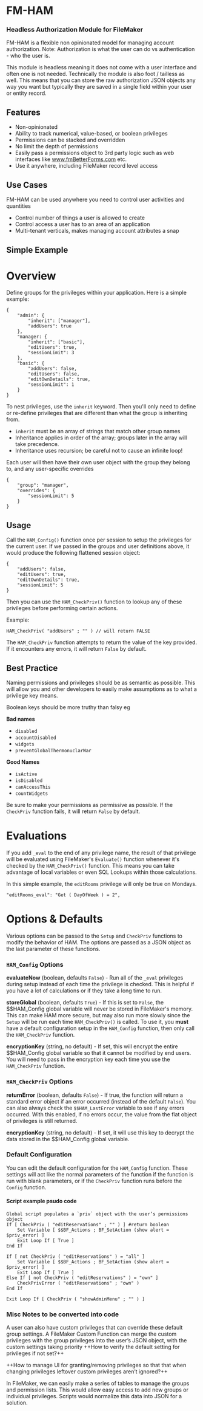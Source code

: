 # FM-HAM
### Headless Authorization Module for FileMaker

FM-HAM is a flexible non opinionated model for managing account authorization. Note: Authorization is what the user can do vs authentication - who the user is.

This module is headless meaning it does not come with a user interface and often one is not needed. Technically the module is also foot / tailless as well. This means that you can store the raw authorization JSON objects any way you want but typically they are saved in a single field within your user or entity record.

## Features
- Non-opinionated
- Ability to track numerical, value-based, or boolean privileges
- Permissions can be stacked and overridden
- No limit the depth of permissions
- Easily pass a permissions object to 3rd party logic such as web interfaces like www.fmBetterForms.com etc.
- Use it anywhere, including FileMaker record level access

## Use Cases
FM-HAM can be used anywhere you need to control user activities and quantities
- Control number of things a user is allowed to create
- Control access a user has to an area of an application
- Multi-tenant verticals, makes managing account attributes a snap

## Simple Example ## 

# Overview
Define groups for the privileges within your application. Here is a simple example:

```
{
	"admin": {
		"inherit": ["manager"],
		"addUsers": true
	},
	"manager: {
		"inherit": ["basic"],
		"editUsers": true,
		"sessionLimit": 3
	},
	"basic": {
		"addUsers": false,
		"editUsers": false,
		"editOwnDetails": true,
		"sessionLimit": 1
	}
}
```

To nest privileges, use the `inherit` keyword. Then you'll only need to define or re-define privileges that are different than what the group is inheriting from.

- `inherit` must be an array of strings that match other group names
- Inheritance applies in order of the array; groups later in the array will take precedence.
- Inheritance uses recursion; be careful not to cause an infinite loop!

Each user will then have their own user object with the group they belong to, and any user-specific overrides

```
{
	"group": "manager",
	"overrides": {
		"sessionLimit": 5
	}
}
```

## Usage

Call the `HAM_Config()` function once per session to setup the privileges for the current user. If we passed in the groups and user definitions above, it would produce the following flattened session object:

```
{
	"addUsers": false,
	"editUsers": true,
	"editOwnDetails": true,
	"sessionLimit": 5
}
```

Then you can use the `HAM_CheckPriv()` function to lookup any of these privileges before performing certain actions.

Example:
```
HAM_CheckPriv( "addUsers" ; "" ) // will return FALSE
```
The `HAM_CheckPriv` function attempts to return the value of the key provided. If it encounters any errors, it will return `False` by default. 

## Best Practice
Naming permissions and privileges should be as semantic as possible. This will allow you and other developers to easily make assumptions as to what a privilege key means.

Boolean keys should be more truthy than falsy eg 

**Bad names**

- `disabled`
- `accountDisabled`
- `widgets`
- `preventGlobalThermonuclarWar`

**Good Names**

- `isActive`
- `isDisabled`
- `canAccessThis`
- `countWidgets`

Be sure to make your permissions as permissive as possible. If the `CheckPriv` function fails, it will return `False` by default.


# Evaluations

If you add `_eval` to the end of any privilege name, the result of that privilege will be evaluated using FileMaker's `Evaluate()` function whenever it's checked by the `HAM_CheckPriv()` function. This means you can take advantage of local variables or even SQL Lookups within those calculations.

In this simple example, the `editRooms` privilege will only be true on Mondays.
```
"editRooms_eval": "Get ( DayOfWeek ) = 2",
```

# Options & Defaults

Various options can be passed to the `Setup` and `CheckPriv` functions to modify the behavior of HAM. The options are passed as a JSON object as the last parameter of these functions.

### `HAM_Config` Options

**evaluateNow** (boolean, defaults `False`) - Run all of the `_eval` privileges during setup instead of each time the privilege is checked. This is helpful if you have a lot of calculations or if they take a long time to run.

**storeGlobal** (boolean, defaults `True`) - If this is set to `False`, the $$HAM_Config global variable will never be stored in FileMaker's memory. This can make HAM more secure, but may also run more slowly since the `Setup` will be run each time `HAM_CheckPriv()` is called. To use it, you **must** have a default configuration setup in the `HAM_Config` function, then only call the `HAM_CheckPriv` function.

**encryptionKey** (string, no default) - If set, this will encrypt the entire $$HAM_Config global variable so that it cannot be modified by end users. You will need to pass in the encryption key each time you use the `HAM_CheckPriv` function.

### `HAM_CheckPriv` Options

**returnError** (boolean, defaults `False`) - If true, the function will return a standard error object if an error occurred (instead of the default `False`). You can also always check the `$$HAM_LastError` variable to see if any errors occurred. With this enabled, if no errors occur, the value from the flat object of privileges is still returned.

**encryptionKey** (string, no default) - If set, it will use this key to decrypt the data stored in the $$HAM_Config global variable.

### Default Configuration

You can edit the default configuration for the `HAM_Config` function. These settings will act like the normal parameters of the function if the function is run with blank parameters, or if the `CheckPriv` function runs before the `Config` function.


#### Script example psudo code
```
Global script populates a `priv` object with the user’s permissions object
If [ CheckPriv ( "editReservations" ; "" ) ] #return boolean
	Set Variable [ $$BF_Actions ; BF_SetAction (show alert = $priv_error) ]
	Exit Loop If [ True ]
End If
```



```
If [ not CheckPriv ( "editReservations" ) = "all" ]
	Set Variable [ $$BF_Actions ; BF_SetAction (show alert = $priv_error) ]
	Exit Loop If [ True ]
Else If [ not CheckPriv ( "editReservations" ) = "own" ]
	CheckPrivError ( "editReservations" ; "own" )
End If
​
Exit Loop If [ CheckPriv ( "showAdminMenu" ; "" ) ]

```

### Misc Notes to be converted into code

A user can also have custom privileges that can override these default group settings. A FileMaker Custom Function can merge the custom privileges with the group privileges into the user’s JSON object, with the custom settings taking priority
++How to verify the default setting for privileges if not set?++

++How to manage UI for granting/removing privileges so that that when changing privileges leftover custom privileges aren’t ignored?++

In FileMaker, we can easily make a series of tables to manage the groups and permission lists. This would allow easy access to add new groups or individual privileges. Scripts would normalize this data into JSON for a solution.
